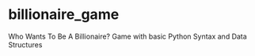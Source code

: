 # billionaire_game
Who Wants To Be A Billionaire? Game with basic Python Syntax and Data Structures
